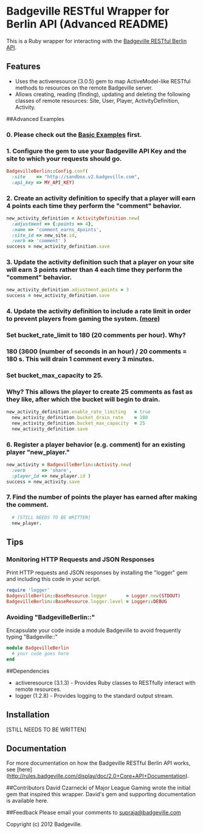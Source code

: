 # Badgeville RESTful Wrapper for Berlin API (Advanced README)

This is a Ruby wrapper for interacting with the [Badgeville RESTful Berlin API](http://rules.badgeville.com/display/doc/2.0+Core+API+Documentation).


## Features
* Uses the activeresource (3.0.5) gem to map ActiveModel-like RESTful methods to resources on the remote Badgeville server.
* Allows creating, reading (finding), updating and deleting the following classes of remote resources: Site, User, Player, ActivityDefinition, Activity.

##Advanced Examples

### 0. Please check out the [Basic Examples](https://github.com/badgeville/badgeville-ruby/blob/alpha/README.markdown) first.

### 1. Configure the gem to use your Badgeville API Key and the site to which your requests should go.
```ruby
BadgevilleBerlin::Config.conf(
  :site    => "http://sandbox.v2.badgeville.com",
  :api_key => MY_API_KEY)
```

### 2. Create an activity definition to specify that a player will earn 4 points each time they perform the "comment" behavior.
```ruby
new_activity_definition = ActivityDefinition.new(
  :adjustment => {:points => 4},
  :name => 'comment_earns_4points',
  :site_id => new_site.id,
  :verb => 'comment' )
success = new_activity_definition.save
```

### 3. Update the activity definition such that a player on your site will earn 3 points rather than 4 each time they perform the "comment" behavior.

```ruby
new_activity_definition.adjustment.points = 3
success = new_activity_definition.save
```

### 4. Update the activity definition to include a rate limit in order to prevent players from gaming the system. [(more)](http://rules.badgeville.com/display/doc/Creating+and+Managing+Behaviors#CreatingandManagingBehaviors-BehaviorRateLimits)
### Set bucket_rate_limit to 180 (20 comments per hour). Why?
### 180 (3600 (number of seconds in an hour) / 20 comments = 180 s. This will drain 1 comment every 3 minutes.
### Set bucket_max_capacity to 25.
### Why? This allows the player to create 25 comments as fast as they like, after which the bucket will begin to drain.
```ruby
new_activity_definition.enable_rate_limiting   = true
  new_activity_definition.bucket_drain_rate    = 180
  new_activity_definition.bucket_max_capacity  = 25
  new_activity_definition.save
```

### 6. Register a player behavior (e.g. comment) for an existing player "new_player."
```ruby
new_activity = BadgevilleBerlin::Activity.new(
  :verb      => 'share',
  :player_id => new_player.id )
success = new_activity.save
```

### 7. Find the number of points the player has earned after making the comment.
```ruby
  # [STILL NEEDS TO BE WRITTEN]
  new_player.
```

## Tips
### Monitoring HTTP Requests and JSON Responses
Print HTTP requests and JSON responses by installing the "logger" gem and including this code in your script.

```ruby
require 'logger'
BadgevilleBerlin::BaseResource.logger       = Logger.new(STDOUT)
BadgevilleBerlin::BaseResource.logger.level = Logger::DEBUG

```

### Avoiding "BadgevilleBerlin::"
Encapsulate your code inside a module Badgeville to avoid frequently typing "Badgeville::"

```ruby
module BadgevilleBerlin
  # your code goes here
end
```

##Dependencies
* activeresource (3.1.3) - Provides Ruby classes to RESTfully interact with remote resources.
* logger (1.2.8) - Provides logging to the standard output stream.

## Installation
[STILL NEEDS TO BE WRITTEN]

## Documentation

For more documentation on how the Badgeville RESTful Berlin API works, see [here] (http://rules.badgeville.com/display/doc/2.0+Core+API+Documentation).

##Contributors
David Czarnecki of Major League Gaming wrote the initial gem that inspired this wrapper. David's gem and supporting documentation is available here.

##Feedback
Please email your comments to supraja@badgeville.com

Copyright (c) 2012 Badgeville.